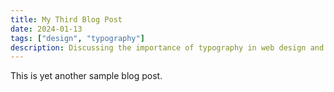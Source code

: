 ```yaml
---
title: My Third Blog Post
date: 2024-01-13
tags: ["design", "typography"]
description: Discussing the importance of typography in web design and how to implement it effectively.
---
```


This is yet another sample blog post.
